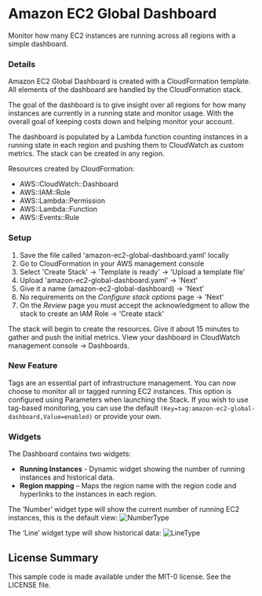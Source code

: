 # Amazon EC2 Global Dashboard

Monitor how many EC2 instances are running across all regions with a simple dashboard.

### Details

Amazon EC2 Global Dashboard is created with a CloudFormation template. All elements of the dashboard are handled by the CloudFormation stack.

The goal of the dashboard is to give insight over all regions for how many instances are currently in a running state and monitor usage. With the overall goal of keeping costs down and helping monitor your account.

The dashboard is populated by a Lambda function counting instances in a running state in each region and pushing them to CloudWatch as custom metrics. The stack can be created in any region.

Resources created by CloudFormation:
- AWS::CloudWatch::Dashboard       
- AWS::IAM::Role
- AWS::Lambda::Permission               
- AWS::Lambda::Function  
- AWS::Events::Rule

### Setup

1. Save the file called 'amazon-ec2-global-dashboard.yaml' locally
2. Go to CloudFormation in your AWS management console
3. Select 'Create Stack' ->  'Template is ready' -> 'Upload a template file'
4. Upload 'amazon-ec2-global-dashboard.yaml' -> 'Next'
5. Give it a name (amazon-ec2-global-dashboard) -> 'Next'
6. No requirements on the *Configure stack options* page -> 'Next'
7. On the *Review* page you must accept the acknowledgment to allow the stack to create an IAM Role -> 'Create stack'

The stack will begin to create the resources. Give it about 15 minutes to gather and push the initial metrics.
View your dashboard in CloudWatch management console -> Dashboards.

### New Feature

Tags are an essential part of infrastructure management. You can now choose to monitor all or tagged running EC2 instances.
This option is configured using Parameters when launching the Stack.
If you wish to use tag-based monitoring, you can use the default `(Key=tag:amazon-ec2-global-dashboard,Value=enabled)` or provide your own.

### Widgets

The Dashboard contains two widgets:
- **Running Instances** - Dynamic widget showing the number of running instances and historical data.
- **Region mapping** – Maps the region name with the region code and hyperlinks to the instances in each region.

The ‘Number’ widget type will show the current number of running EC2 instances, this is the default view:
![NumberType](media/NumberType.png)

The ‘Line’ widget type will show historical data:
![LineType](media/LineType.png)

## License Summary

This sample code is made available under the MIT-0 license. See the LICENSE file.
